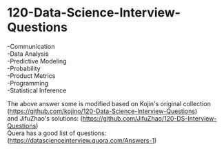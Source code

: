 # 120-Data-Science-Interview-Questions

-Communication  
-Data Analysis  
-Predictive Modeling  
-Probability  
-Product Metrics  
-Programming  
-Statistical Inference  


The above answer some is modified based on Kojin's original collection (https://github.com/kojino/120-Data-Science-Interview-Questions)  
and JifuZhao's solutions: (https://github.com/JifuZhao/120-DS-Interview-Questions)  
Quera has a good list of questions: (https://datascienceinterview.quora.com/Answers-1)  
